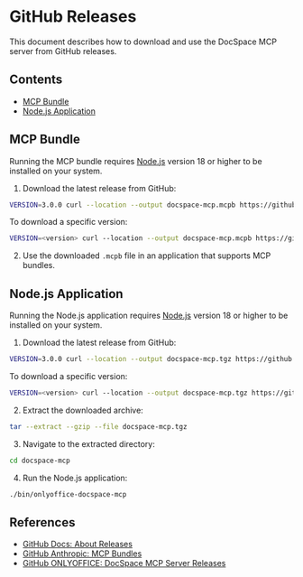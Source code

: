 # GitHub Releases

This document describes how to download and use the DocSpace MCP server from
GitHub releases.

## Contents

- [MCP Bundle](#mcp-bundle)
- [Node.js Application](#nodejs-application)

## MCP Bundle

Running the MCP bundle requires [Node.js] version 18 or higher to be installed
on your system.

1. Download the latest release from GitHub:

  ```sh
  VERSION=3.0.0 curl --location --output docspace-mcp.mcpb https://github.com/ONLYOFFICE/docspace-mcp/releases/v$VERSION/download/onlyoffice-docspace-mcp-$VERSION.mcpb
  ```

  To download a specific version:

  ```sh
  VERSION=<version> curl --location --output docspace-mcp.mcpb https://github.com/ONLYOFFICE/docspace-mcp/releases/v$VERSION/download/onlyoffice-docspace-mcp-$VERSION.mcpb
  ```

2. Use the downloaded `.mcpb` file in an application that supports MCP bundles.

## Node.js Application

Running the Node.js application requires [Node.js] version 18 or higher to be
installed on your system.

1. Download the latest release from GitHub:

  ```sh
  VERSION=3.0.0 curl --location --output docspace-mcp.tgz https://github.com/ONLYOFFICE/docspace-mcp/releases/v$VERSION/download/onlyoffice-docspace-mcp-$VERSION.tgz
  ```

  To download a specific version:

  ```sh
  VERSION=<version> curl --location --output docspace-mcp.tgz https://github.com/ONLYOFFICE/docspace-mcp/releases/v$VERSION/download/onlyoffice-docspace-mcp-$VERSION.tgz
  ```

2. Extract the downloaded archive:

  ```sh
  tar --extract --gzip --file docspace-mcp.tgz
  ```

3. Navigate to the extracted directory:

  ```sh
  cd docspace-mcp
  ```

4. Run the Node.js application:

  ```sh
  ./bin/onlyoffice-docspace-mcp
  ```

## References

- [GitHub Docs: About Releases]
- [GitHub Anthropic: MCP Bundles]
- [GitHub ONLYOFFICE: DocSpace MCP Server Releases]

<!-- Footnotes -->

[Node.js]: https://nodejs.org/

[GitHub Docs: About Releases]: https://docs.github.com/en/repositories/releasing-projects-on-github/about-releases
[GitHub Anthropic: MCP Bundles]: https://github.com/anthropics/mcpb/
[GitHub ONLYOFFICE: DocSpace MCP Server Releases]: https://github.com/ONLYOFFICE/docspace-mcp/releases/
